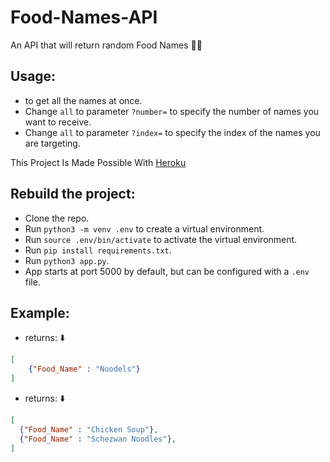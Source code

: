 # Food-Names-API

An API that will return random Food Names 🍕🍜


## Usage:

+  to get all the names at once.
+ Change `all` to parameter `?number=` to specify the number of names you want to receive.
+ Change `all` to parameter `?index=` to specify the index of the names you are targeting.

This Project Is Made Possible With [Heroku](https://dashboard.heroku.com/)

## Rebuild the project:
+ Clone the repo.
+ Run `python3 -m venv .env` to create a virtual environment.
+ Run `source .env/bin/activate` to activate the virtual environment.
+ Run `pip install requirements.txt`.
+ Run `python3 app.py`.
+ App starts at port 5000 by default, but can be configured with a `.env` file. 

## Example:
+  returns: ⬇️
```JSON
[
    {"Food_Name" : "Noodels"}
]
```

+  returns: ⬇️
```JSON
[
  {"Food_Name" : "Chicken Soup"},
  {"Food_Name" : "Schezwan Noodles"},
]
```
